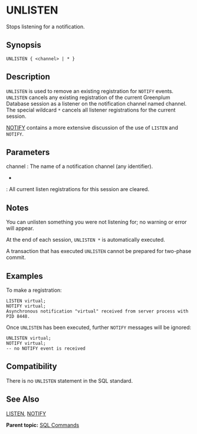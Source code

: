 # UNLISTEN 

Stops listening for a notification.

## <a id="section2"></a>Synopsis 

``` {#sql_command_synopsis}
UNLISTEN { <channel> | * }
```

## <a id="section3"></a>Description 

`UNLISTEN` is used to remove an existing registration for `NOTIFY` events. `UNLISTEN` cancels any existing registration of the current Greenplum Database session as a listener on the notification channel named channel. The special wildcard `*` cancels all listener registrations for the current session.

[NOTIFY](NOTIFY.html) contains a more extensive discussion of the use of `LISTEN` and `NOTIFY`.

## <a id="section4"></a>Parameters 

channel
:   The name of a notification channel (any identifier).

*
:   All current listen registrations for this session are cleared.

## <a id="section4a"></a>Notes

You can unlisten something you were not listening for; no warning or error will appear.

At the end of each session, `UNLISTEN *` is automatically executed.

A transaction that has executed `UNLISTEN` cannot be prepared for two-phase commit.

## <a id="section5"></a>Examples 

To make a registration:

```
LISTEN virtual;
NOTIFY virtual;
Asynchronous notification "virtual" received from server process with PID 8448.
```

Once `UNLISTEN` has been executed, further `NOTIFY` messages will be ignored:

```
UNLISTEN virtual;
NOTIFY virtual;
-- no NOTIFY event is received
```

## <a id="section6"></a>Compatibility 

There is no `UNLISTEN` statement in the SQL standard.

## <a id="section7"></a>See Also 

[LISTEN](LISTEN.html), [NOTIFY](NOTIFY.html)

**Parent topic:** [SQL Commands](../sql_commands/sql_ref.html)

